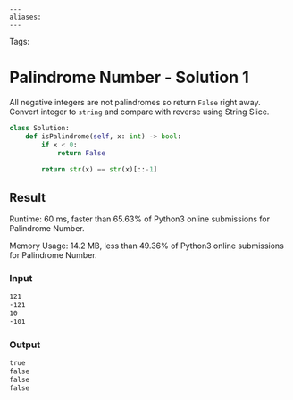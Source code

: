 ```
---
aliases:
---
```

Tags:

# Palindrome Number - Solution 1
All negative integers are not palindromes so return `False` right away. Convert integer to `string` and compare with reverse using String Slice.

```python
class Solution:
    def isPalindrome(self, x: int) -> bool:
        if x < 0:
            return False
        
        return str(x) == str(x)[::-1]
```

## Result
Runtime: 60 ms, faster than 65.63% of Python3 online submissions for Palindrome Number.

Memory Usage: 14.2 MB, less than 49.36% of Python3 online submissions for Palindrome Number.

### Input
```md
121  
-121  
10  
-101
```

### Output
```md
true  
false  
false  
false
```